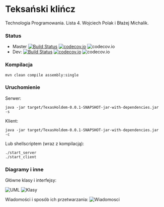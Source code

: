 # Teksański klińcz

Technologia Programowania.
Lista 4.
Wojciech Polak i Błażej Michalik.

### Status
* Master
  [![Build Status](https://travis-ci.org/frondeus/TexasHoldem.svg?branch=master)](https://travis-ci.org/frondeus/TexasHoldem)
  [![codecov.io](https://codecov.io/github/frondeus/TexasHoldem/coverage.svg?branch=master)](https://codecov.io/github/frondeus/TexasHoldem?branch=master)
  ![codecov.io](https://codecov.io/github/frondeus/TexasHoldem/branch.svg?branch=master)
* Dev: 
  [![Build Status](https://travis-ci.org/frondeus/TexasHoldem.svg?branch=dev)](https://travis-ci.org/frondeus/TexasHoldem)
  [![codecov.io](https://codecov.io/github/frondeus/TexasHoldem/coverage.svg?branch=dev)](https://codecov.io/github/frondeus/TexasHoldem?branch=dev)
  ![codecov.io](https://codecov.io/github/frondeus/TexasHoldem/branch.svg?branch=dev)

### Kompilacja
```
mvn clean compile assembly:single 
```

### Uruchomienie
Serwer:
```
java -jar target/TexasHoldem-0.0.1-SNAPSHOT-jar-with-dependencies.jar -s
```

Klient:
```
java -jar target/TexasHoldem-0.0.1-SNAPSHOT-jar-with-dependencies.jar -c
```

Lub shellscriptem (wraz z kompilacją):

```
./start_server
./start_client
```

### Diagramy i inne

Główne klasy i interfejsy:

![UML](https://github.com/frondeus/TexasHoldem/raw/master/Klasy.png)
![Klasy](https://raw.githubusercontent.com/frondeus/TexasHoldem/feature/GameState/klasy.jpg)

Wiadomości i sposób ich przetwarzania:
![Wiadomosci](https://raw.githubusercontent.com/frondeus/TexasHoldem/feature/GameState/wiadomosci.jpg)
